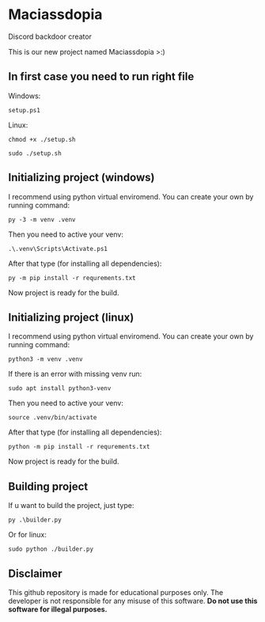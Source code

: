 # Maciassdopia
Discord backdoor creator

This is our new project named Maciassdopia >:)

## In first case you need to run right file
Windows:

```setup.ps1```

Linux:

```chmod +x ./setup.sh```

```sudo ./setup.sh```

## Initializing project (windows)
I recommend using python virtual enviromend. You can create your own by running command:

```py -3 -m venv .venv```

Then you need to active your venv:

```.\.venv\Scripts\Activate.ps1```

After that type (for installing all dependencies):

```py -m pip install -r requrements.txt```

Now project is ready for the build.

## Initializing project (linux)
I recommend using python virtual enviromend. You can create your own by running command:

```python3 -m venv .venv```

If there is an error with missing venv run:

```sudo apt install python3-venv```

Then you need to active your venv:

```source .venv/bin/activate```

After that type (for installing all dependencies):

```python -m pip install -r requrements.txt```

Now project is ready for the build.

## Building project
If u want to build the project, just type:

```py .\builder.py```

Or for linux:

```sudo python ./builder.py```

## Disclaimer
This github repository is made for educational purposes only. The developer is not responsible for any misuse of this software. **Do not use this software for illegal purposes.**